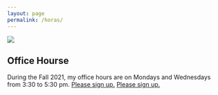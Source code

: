 ```yaml
---
layout: page 
permalink: /horas/
---
```



![](https://images.metmuseum.org/CRDImages/dp/original/DP820349.jpg)

<article class="center mw5 mw6-ns hidden ba mv4">
  <h1 class="f4 bg-near-black white mv0 pv2 ph3">Office Hourse</h1>
  <div class="pa3 bt">
    <p class="f6 f5-ns lh-copy measure mv0">
      During the Fall 2021, my office hours are on Mondays and Wednesdays from 3:30 to 5:30 pm. 
    <a href="https://calendly.com/dhcg">Please sign up.</a> 
    <a class="f3 fw7 dib pa2 no-underline bg-animate bg-white hover-bg-silver black" href="https://calendly.com/dhcg/">Please sign up.</a>
    </p>
  </div>
</article>

